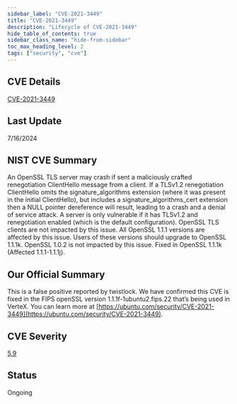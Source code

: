 ```yaml
---
sidebar_label: "CVE-2021-3449"
title: "CVE-2021-3449"
description: "Lifecycle of CVE-2021-3449"
hide_table_of_contents: true
sidebar_class_name: "hide-from-sidebar"
toc_max_heading_level: 2
tags: ["security", "cve"]
---
```


## CVE Details

[CVE-2021-3449](https://nvd.nist.gov/vuln/detail/CVE-2021-3449)

## Last Update

7/16/2024

## NIST CVE Summary

An OpenSSL TLS server may crash if sent a maliciously crafted renegotiation ClientHello message from a client. If a
TLSv1.2 renegotiation ClientHello omits the signature_algorithms extension (where it was present in the initial
ClientHello), but includes a signature_algorithms_cert extension then a NULL pointer dereference will result, leading to
a crash and a denial of service attack. A server is only vulnerable if it has TLSv1.2 and renegotiation enabled (which
is the default configuration). OpenSSL TLS clients are not impacted by this issue. All OpenSSL 1.1.1 versions are
affected by this issue. Users of these versions should upgrade to OpenSSL 1.1.1k. OpenSSL 1.0.2 is not impacted by this
issue. Fixed in OpenSSL 1.1.1k (Affected 1.1.1-1.1.1j).

## Our Official Summary

This is a false positive reported by twistlock. We have confirmed this CVE is fixed in the FIPS openSSL version
1.1.1f-1ubuntu2.fips.22 that’s being used in VerteX. You can learn more at
[https://ubuntu.com/security/CVE-2021-3449](https://ubuntu.com/security/CVE-2021-3449).

## CVE Severity

[5.9](https://nvd.nist.gov/vuln/detail/CVE-2021-3449)

## Status

Ongoing
